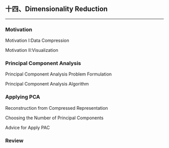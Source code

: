 ## 十四、Dimensionality Reduction
---
### Motivation

Motivation Ⅰ:Data Compression

Motivation Ⅱ:Visualization


### Principal Component Analysis

Principal Component Analysis Problem Formulation

Principal Component Analysis Algorithm


### Applying PCA

Reconstruction from Compressed Representation

Choosing the Number of Principal Components

Advice for Apply PAC

### Review